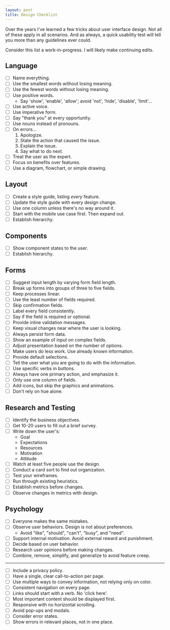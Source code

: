 ```yaml
---
layout: post
title: Design Checklist
---
```


Over the years I've learned a few tricks about user interface design. Not all of these apply in all scenarios. And as always, a quick usability test will tell you more than any guidelines ever could.

Consider this list a work-in-progress. I will likely make continuing edits.

Language
--------

- [ ] Name everything.
- [ ] Use the smallest words without losing meaning.
- [ ] Use the fewest words without losing meaning.
- [ ] Use positive words.
    - Say 'show', 'enable', 'allow'; avoid 'not', 'hide', 'disable', 'limit'...
- [ ] Use active voice.
- [ ] Use imperative form.
- [ ] Say "thank you" at every opportunity.
- [ ] Use nouns instead of pronouns.
- [ ] On errors...
    1. Apologize.
    2. State the action that caused the issue.
    3. Explain the issue.
    4. Say what to do next.
- [ ] Treat the user as the expert.
- [ ] Focus on benefits over features.
- [ ] Use a diagram, flowchart, or simple drawing.

Layout
------

- [ ] Create a style guide, listing _every_ feature.
- [ ] Update the style guide with every design change.
- [ ] Use one column unless there's no way around it.
- [ ] Start with the mobile use case first. Then expand out.
- [ ] Establish hierarchy.

Components
----------

- [ ] Show component states to the user.
- [ ] Establish hierarchy.

Forms
-----

- [ ] Suggest input length by varying form field length.
- [ ] Break up forms into groups of three to five fields.
- [ ] Keep processes linear.
- [ ] Use the least number of fields required.
- [ ] Skip confirmation fields.
- [ ] Label every field consistently.
- [ ] Say if the field is required or optional.
- [ ] Provide inline validation messages.
- [ ] Keep visual changes near where the user is looking.
- [ ] Always persist form data.
- [ ] Show an example of input on complex fields.
- [ ] Adjust presentation based on the number of options.
- [ ] Make users do less work. Use already known information.
- [ ] Provide default selections.
- [ ] Tell the user what you are going to do with the information.
- [ ] Use specific verbs in buttons.
- [ ] Always have one primary action, and emphasize it.
- [ ] Only use one column of fields.
- [ ] Add icons, but skip the graphics and animations.
- [ ] Don't rely on hue alone.

Research and Testing
--------------------

- [ ] Identify the business objectives.
- [ ] Get 10-20 users to fill out a brief survey.
- [ ] Write down the user's:
    - Goal
    - Expectations
    - Resources
    - Motivation
    - Attitude
- [ ] Watch at least five people use the design.
- [ ] Conduct a card sort to find out organization.
- [ ] Test your wireframes.
- [ ] Run through existing heuristics.
- [ ] Establish metrics before changes.
- [ ] Observe changes in metrics with design.

Psychology
----------

- [ ] Everyone makes the same mistakes.
- [ ] Observe user behaviors. Design is not about preferences.
    - Avoid "like", "should", "can't", "busy", and "need".
- [ ] Support internal motivation. Avoid external reward and punishment.
- [ ] Decide based on user behavior.
- [ ] Research user opinions before making changes.
- [ ] Combine, remove, simplify, and generalize to avoid feature creep.

----

- [ ] Include a privacy policy.
- [ ] Have a single, clear call-to-action per page.
- [ ] Use multiple ways to convey information, not relying only on color.
- [ ] Consistent navigation on every page.
- [ ] Links should start with a verb. No 'click here'.
- [ ] Most important content should be displayed first.
- [ ] Responsive with no horizontal scrolling.
- [ ] Avoid pop-ups and modals.
- [ ] Consider error states.
- [ ] Show errors in relevant places, not in one place.
